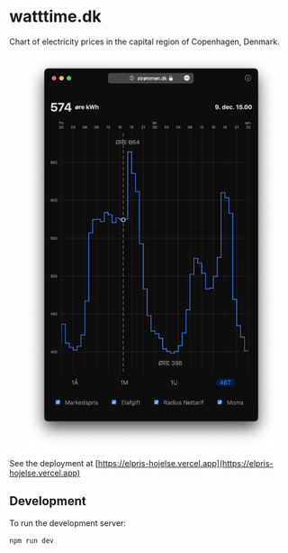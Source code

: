 # watttime.dk

Chart of electricity prices in the capital region of Copenhagen, Denmark.

<p align="center">
  <img src="strommen-screenshot.png" alt="strommen-screenshot.png" height="700"/>
</p>

See the deployment at [https://elpris-hojelse.vercel.app](https://elpris-hojelse.vercel.app)

## Development

To run the development server:

```bash
npm run dev
```
